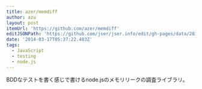 ```yaml
---
title: azer/memdiff
author: azu
layout: post
itemUrl: 'https://github.com/azer/memdiff'
editJSONPath: 'https://github.com/jser/jser.info/edit/gh-pages/data/2014/03/index.json'
date: '2014-03-17T05:37:22.483Z'
tags:
  - JavaScript
  - testing
  - node.js
---
```

BDDなテストを書く感じで書けるnode.jsのメモリリークの調査ライブラリ。
